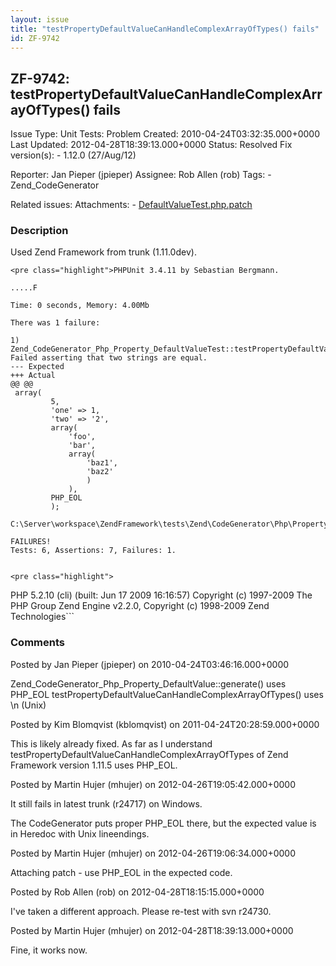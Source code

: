 ```yaml
---
layout: issue
title: "testPropertyDefaultValueCanHandleComplexArrayOfTypes() fails"
id: ZF-9742
---
```


ZF-9742: testPropertyDefaultValueCanHandleComplexArrayOfTypes() fails
---------------------------------------------------------------------

 Issue Type: Unit Tests: Problem Created: 2010-04-24T03:32:35.000+0000 Last Updated: 2012-04-28T18:39:13.000+0000 Status: Resolved Fix version(s): - 1.12.0 (27/Aug/12)
 
 Reporter:  Jan Pieper (jpieper)  Assignee:  Rob Allen (rob)  Tags: - Zend\_CodeGenerator
 
 Related issues: 
 Attachments: - [DefaultValueTest.php.patch](/issues/secure/attachment/15040/DefaultValueTest.php.patch)
 
### Description

Used Zend Framework from trunk (1.11.0dev).

 
    <pre class="highlight">PHPUnit 3.4.11 by Sebastian Bergmann.
    
    .....F
    
    Time: 0 seconds, Memory: 4.00Mb
    
    There was 1 failure:
    
    1) Zend_CodeGenerator_Php_Property_DefaultValueTest::testPropertyDefaultValueCanHandleComplexArrayOfTypes
    Failed asserting that two strings are equal.
    --- Expected
    +++ Actual
    @@ @@
     array(
             5,
             'one' => 1,
             'two' => '2',
             array(
                 'foo',
                 'bar',
                 array(
                     'baz1',
                     'baz2'
                     )
                 ),
             PHP_EOL
             );
    
    C:\Server\workspace\ZendFramework\tests\Zend\CodeGenerator\Php\Property\DefaultValueTest.php:124
    
    FAILURES!
    Tests: 6, Assertions: 7, Failures: 1.

 
    <pre class="highlight">
    


PHP 5.2.10 (cli) (built: Jun 17 2009 16:16:57) Copyright (c) 1997-2009 The PHP Group Zend Engine v2.2.0, Copyright (c) 1998-2009 Zend Technologies```

 

 

### Comments

Posted by Jan Pieper (jpieper) on 2010-04-24T03:46:16.000+0000

Zend\_CodeGenerator\_Php\_Property\_DefaultValue::generate() uses PHP\_EOL testPropertyDefaultValueCanHandleComplexArrayOfTypes() uses \\n (Unix)

 

 

Posted by Kim Blomqvist (kblomqvist) on 2011-04-24T20:28:59.000+0000

This is likely already fixed. As far as I understand testPropertyDefaultValueCanHandleComplexArrayOfTypes of Zend Framework version 1.11.5 uses PHP\_EOL.

 

 

Posted by Martin Hujer (mhujer) on 2012-04-26T19:05:42.000+0000

It still fails in latest trunk (r24717) on Windows.

The CodeGenerator puts proper PHP\_EOL there, but the expected value is in Heredoc with Unix lineendings.

 

 

Posted by Martin Hujer (mhujer) on 2012-04-26T19:06:34.000+0000

Attaching patch - use PHP\_EOL in the expected code.

 

 

Posted by Rob Allen (rob) on 2012-04-28T18:15:15.000+0000

I've taken a different approach. Please re-test with svn r24730.

 

 

Posted by Martin Hujer (mhujer) on 2012-04-28T18:39:13.000+0000

Fine, it works now.

 

 